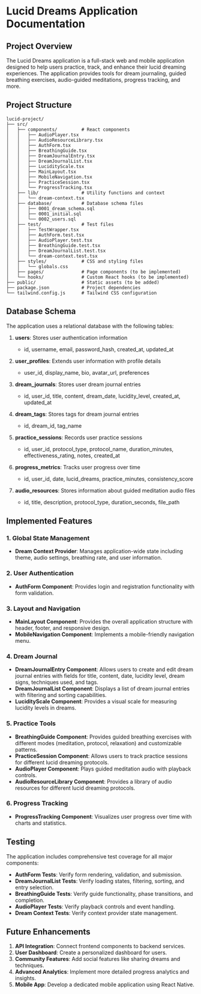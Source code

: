 # Lucid Dreams Application Documentation

## Project Overview

The Lucid Dreams application is a full-stack web and mobile application designed to help users practice, track, and enhance their lucid dreaming experiences. The application provides tools for dream journaling, guided breathing exercises, audio-guided meditations, progress tracking, and more.

## Project Structure

```
lucid-project/
├── src/
│   ├── components/         # React components
│   │   ├── AudioPlayer.tsx
│   │   ├── AudioResourceLibrary.tsx
│   │   ├── AuthForm.tsx
│   │   ├── BreathingGuide.tsx
│   │   ├── DreamJournalEntry.tsx
│   │   ├── DreamJournalList.tsx
│   │   ├── LucidityScale.tsx
│   │   ├── MainLayout.tsx
│   │   ├── MobileNavigation.tsx
│   │   ├── PracticeSession.tsx
│   │   └── ProgressTracking.tsx
│   ├── lib/                # Utility functions and context
│   │   └── dream-context.tsx
│   ├── database/           # Database schema files
│   │   ├── 0001_dream_schema.sql
│   │   ├── 0001_initial.sql
│   │   └── 0002_users.sql
│   ├── test/               # Test files
│   │   ├── TestWrapper.tsx
│   │   ├── AuthForm.test.tsx
│   │   ├── AudioPlayer.test.tsx
│   │   ├── BreathingGuide.test.tsx
│   │   ├── DreamJournalList.test.tsx
│   │   └── dream-context.test.tsx
│   ├── styles/             # CSS and styling files
│   │   └── globals.css
│   ├── pages/              # Page components (to be implemented)
│   └── hooks/              # Custom React hooks (to be implemented)
├── public/                 # Static assets (to be added)
├── package.json            # Project dependencies
└── tailwind.config.js      # Tailwind CSS configuration
```

## Database Schema

The application uses a relational database with the following tables:

1. **users**: Stores user authentication information
   - id, username, email, password_hash, created_at, updated_at

2. **user_profiles**: Extends user information with profile details
   - user_id, display_name, bio, avatar_url, preferences

3. **dream_journals**: Stores user dream journal entries
   - id, user_id, title, content, dream_date, lucidity_level, created_at, updated_at

4. **dream_tags**: Stores tags for dream journal entries
   - id, dream_id, tag_name

5. **practice_sessions**: Records user practice sessions
   - id, user_id, protocol_type, protocol_name, duration_minutes, effectiveness_rating, notes, created_at

6. **progress_metrics**: Tracks user progress over time
   - id, user_id, date, lucid_dreams, practice_minutes, consistency_score

7. **audio_resources**: Stores information about guided meditation audio files
   - id, title, description, protocol_type, duration_seconds, file_path

## Implemented Features

### 1. Global State Management
- **Dream Context Provider**: Manages application-wide state including theme, audio settings, breathing rate, and user information.

### 2. User Authentication
- **AuthForm Component**: Provides login and registration functionality with form validation.

### 3. Layout and Navigation
- **MainLayout Component**: Provides the overall application structure with header, footer, and responsive design.
- **MobileNavigation Component**: Implements a mobile-friendly navigation menu.

### 4. Dream Journal
- **DreamJournalEntry Component**: Allows users to create and edit dream journal entries with fields for title, content, date, lucidity level, dream signs, techniques used, and tags.
- **DreamJournalList Component**: Displays a list of dream journal entries with filtering and sorting capabilities.
- **LucidityScale Component**: Provides a visual scale for measuring lucidity levels in dreams.

### 5. Practice Tools
- **BreathingGuide Component**: Provides guided breathing exercises with different modes (meditation, protocol, relaxation) and customizable patterns.
- **PracticeSession Component**: Allows users to track practice sessions for different lucid dreaming protocols.
- **AudioPlayer Component**: Plays guided meditation audio with playback controls.
- **AudioResourceLibrary Component**: Provides a library of audio resources for different lucid dreaming protocols.

### 6. Progress Tracking
- **ProgressTracking Component**: Visualizes user progress over time with charts and statistics.

## Testing

The application includes comprehensive test coverage for all major components:

- **AuthForm Tests**: Verify form rendering, validation, and submission.
- **DreamJournalList Tests**: Verify loading states, filtering, sorting, and entry selection.
- **BreathingGuide Tests**: Verify guide functionality, phase transitions, and completion.
- **AudioPlayer Tests**: Verify playback controls and event handling.
- **Dream Context Tests**: Verify context provider state management.

## Future Enhancements

1. **API Integration**: Connect frontend components to backend services.
2. **User Dashboard**: Create a personalized dashboard for users.
3. **Community Features**: Add social features like sharing dreams and techniques.
4. **Advanced Analytics**: Implement more detailed progress analytics and insights.
5. **Mobile App**: Develop a dedicated mobile application using React Native.
